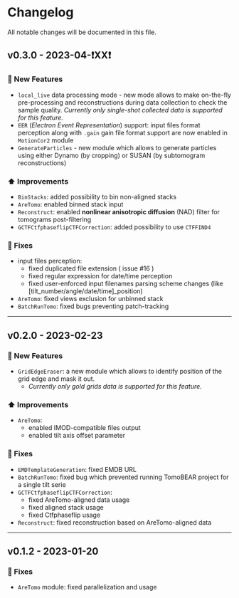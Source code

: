# Changelog

All notable changes will be documented in this file.

## v0.3.0 - 2023-04-:exclamation:**XX**:exclamation:

### :rocket: New Features
* ```local_live``` data processing mode - new mode allows to make on-the-fly pre-processing and reconstructions during data collection to check the sample quality. *Currently only single-shot collected data is supported for this feature.*
* ```EER``` (*Electron Event Representation*) support: input files format perception along with ```.gain``` gain file format support are now enabled in ```MotionCor2``` module
* ```GenerateParticles``` - new module which allows to generate particles using either Dynamo (by cropping) or SUSAN (by subtomogram reconstructions)

### :arrow_up: Improvements
* ```BinStacks```: added possibility to bin non-aligned stacks
* ```AreTomo```: enabled binned stack input
* ```Reconstruct```: enabled **nonlinear anisotropic diffusion** (NAD) filter for tomograms post-filtering
* ```GCTFCtfphaseflipCTFCorrection```: added possibility to use ```CTFFIND4```

### :bug: Fixes
* input files perception:
  * fixed duplicated file extension ( issue #16 )
  * fixed regular expression for date/time perception
  * fixed user-enforced input filenames parsing scheme changes (like [tilt_number/angle/date/time]_position)
* ```AreTomo```: fixed views exclusion for unbinned stack
* ```BatchRunTomo```: fixed bugs preventing patch-tracking

---
## v0.2.0 - 2023-02-23

### :rocket: New Features
* `GridEdgeEraser`: a new module which allows to identify position of the grid edge and mask it out.
  * *Currently only gold grids data is supported for this feature.*

### :arrow_up: Improvements
* `AreTomo`:
  * enabled IMOD-compatible files output
  * enabled tilt axis offset parameter

### :bug: Fixes
* `EMDTemplateGeneration`: fixed EMDB URL
* `BatchRunTomo`: fixed bug which prevented running TomoBEAR project for a single tilt serie
* `GCTFCtfphaseflipCTFCorrection`:
    * fixed AreTomo-aligned data usage
    * fixed aligned stack usage
    * fixed Ctfphaseflip usage
* `Reconstruct`: fixed reconstruction based on AreTomo-aligned data

---
## v0.1.2 - 2023-01-20

### :bug: Fixes
* `AreTomo` module: fixed parallelization and usage  

